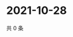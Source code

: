 # 2021-10-28

共 0 条

<!-- BEGIN WEIBO -->
<!-- 最后更新时间 Thu Oct 28 2021 04:15:00 GMT+0800 (China Standard Time) -->

<!-- END WEIBO -->
